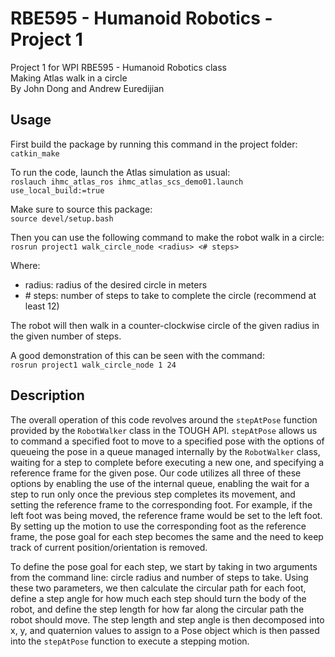 # RBE595 - Humanoid Robotics - Project 1
Project 1 for WPI RBE595 - Humanoid Robotics class  
Making Atlas walk in a circle  
By John Dong and Andrew Euredijian

## Usage
First build the package by running this command in the project folder:  
`catkin_make`

To run the code, launch the Atlas simulation as usual:  
`roslauch ihmc_atlas_ros ihmc_atlas_scs_demo01.launch use_local_build:=true`

Make sure to source this package:  
`source devel/setup.bash`

Then you can use the following command to make the robot walk in a circle:  
`rosrun project1 walk_circle_node <radius> <# steps>`

Where:
 - radius: radius of the desired circle in meters
 - \# steps: number of steps to take to complete the circle (recommend at least 12)

The robot will then walk in a counter-clockwise circle of the given radius in the given number of steps.  

A good demonstration of this can be seen with the command:  
`rosrun project1 walk_circle_node 1 24`

## Description
The overall operation of this code revolves around the `stepAtPose` function provided by the `RobotWalker` class in the TOUGH API. `stepAtPose` allows us to command a specified foot to move to a specified pose with the options of queueing the pose in a queue managed internally by the `RobotWalker` class, waiting for a step to complete before executing a new one, and specifying a reference frame for the given pose. Our code utilizes all three of these options by enabling the use of the internal queue, enabling the wait for a step to run only once the previous step completes its movement, and setting the reference frame to the corresponding foot. For example, if the left foot was being moved, the reference frame would be set to the left foot. By setting up the motion to use the corresponding foot as the reference frame, the pose goal for each step becomes the same and the need to keep track of current position/orientation is removed.

To define the pose goal for each step, we start by taking in two arguments from the command line: circle radius and number of steps to take. Using these two parameters, we then calculate the circular path for each foot, define a step angle for how much each step should turn the body of the robot, and define the step length for how far along the circular path the robot should move. The step length and step angle is then decomposed into x, y, and quaternion values to assign to a Pose object which is then passed into the `stepAtPose` function to execute a stepping motion.
